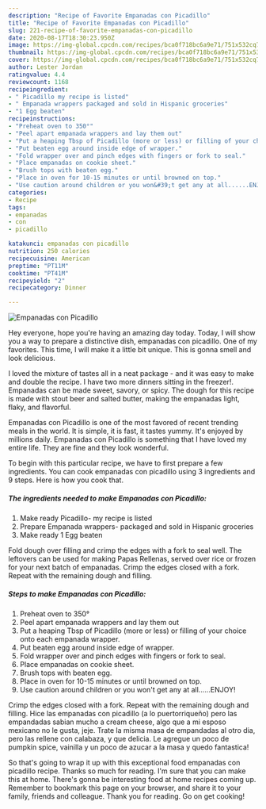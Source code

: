 ```yaml
---
description: "Recipe of Favorite Empanadas con Picadillo"
title: "Recipe of Favorite Empanadas con Picadillo"
slug: 221-recipe-of-favorite-empanadas-con-picadillo
date: 2020-08-17T18:30:23.950Z
image: https://img-global.cpcdn.com/recipes/bca0f718bc6a9e71/751x532cq70/empanadas-con-picadillo-recipe-main-photo.jpg
thumbnail: https://img-global.cpcdn.com/recipes/bca0f718bc6a9e71/751x532cq70/empanadas-con-picadillo-recipe-main-photo.jpg
cover: https://img-global.cpcdn.com/recipes/bca0f718bc6a9e71/751x532cq70/empanadas-con-picadillo-recipe-main-photo.jpg
author: Lester Jordan
ratingvalue: 4.4
reviewcount: 1168
recipeingredient:
- " Picadillo my recipe is listed"
- " Empanada wrappers packaged and sold in Hispanic groceries"
- "1 Egg beaten"
recipeinstructions:
- "Preheat oven to 350°"
- "Peel apart empanada wrappers and lay them out"
- "Put a heaping Tbsp of Picadillo (more or less) or filling of your choice onto each empanada wrapper."
- "Put beaten egg around inside edge of wrapper."
- "Fold wrapper over and pinch edges with fingers or fork to seal."
- "Place empanadas on cookie sheet."
- "Brush tops with beaten egg."
- "Place in oven for 10-15 minutes or until browned on top."
- "Use caution around children or you won&#39;t get any at all......ENJOY!"
categories:
- Recipe
tags:
- empanadas
- con
- picadillo

katakunci: empanadas con picadillo 
nutrition: 250 calories
recipecuisine: American
preptime: "PT11M"
cooktime: "PT41M"
recipeyield: "2"
recipecategory: Dinner

---
```



![Empanadas con Picadillo](https://img-global.cpcdn.com/recipes/bca0f718bc6a9e71/751x532cq70/empanadas-con-picadillo-recipe-main-photo.jpg)

Hey everyone, hope you're having an amazing day today. Today, I will show you a way to prepare a distinctive dish, empanadas con picadillo. One of my favorites. This time, I will make it a little bit unique. This is gonna smell and look delicious.

I loved the mixture of tastes all in a neat package - and it was easy to make and double the recipe. I have two more dinners sitting in the freezer!. Empanadas can be made sweet, savory, or spicy. The dough for this recipe is made with stout beer and salted butter, making the empanadas light, flaky, and flavorful.

Empanadas con Picadillo is one of the most favored of recent trending meals in the world. It is simple, it is fast, it tastes yummy. It's enjoyed by millions daily. Empanadas con Picadillo is something that I have loved my entire life. They are fine and they look wonderful.


To begin with this particular recipe, we have to first prepare a few ingredients. You can cook empanadas con picadillo using 3 ingredients and 9 steps. Here is how you cook that.

<!--inarticleads1-->

##### The ingredients needed to make Empanadas con Picadillo:

1. Make ready  Picadillo- my recipe is listed
1. Prepare  Empanada wrappers- packaged and sold in Hispanic groceries
1. Make ready 1 Egg beaten


Fold dough over filling and crimp the edges with a fork to seal well. The leftovers can be used for making Papas Rellenas, served over rice or frozen for your next batch of empanadas. Crimp the edges closed with a fork. Repeat with the remaining dough and filling. 

<!--inarticleads2-->

##### Steps to make Empanadas con Picadillo:

1. Preheat oven to 350°
1. Peel apart empanada wrappers and lay them out
1. Put a heaping Tbsp of Picadillo (more or less) or filling of your choice onto each empanada wrapper.
1. Put beaten egg around inside edge of wrapper.
1. Fold wrapper over and pinch edges with fingers or fork to seal.
1. Place empanadas on cookie sheet.
1. Brush tops with beaten egg.
1. Place in oven for 10-15 minutes or until browned on top.
1. Use caution around children or you won&#39;t get any at all......ENJOY!


Crimp the edges closed with a fork. Repeat with the remaining dough and filling. Hice las empanadas con picadillo (a lo puertorriqueño) pero las empandadas sabian mucho a cream cheese, algo que a mi esposo mexicano no le gusta, jeje. Trate la misma masa de empandadas al otro dia, pero las rellene con calabaza, y que delicia. Le agregue un poco de pumpkin spice, vainilla y un poco de azucar a la masa y quedo fantastica! 

So that's going to wrap it up with this exceptional food empanadas con picadillo recipe. Thanks so much for reading. I'm sure that you can make this at home. There's gonna be interesting food at home recipes coming up. Remember to bookmark this page on your browser, and share it to your family, friends and colleague. Thank you for reading. Go on get cooking!
